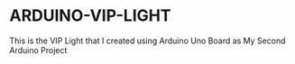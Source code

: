# ARDUINO-VIP-LIGHT
This is the VIP Light that I created using Arduino Uno Board as My Second Arduino Project
